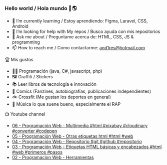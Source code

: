 ### Hello world / Hola mundo 👋🌎

<!--
**xaca/xaca** is a ✨ _special_ ✨ repository because its `README.md` (this file) appears on your GitHub profile.

Here are some ideas to get you started:
-->

- 🌱 I’m currently learning / Estoy aprendiendo: Figma, Laravel, CSS, Android
- 🤔 I’m looking for help with My repos / Busco ayuda con mis repositorios
- 💬 Ask me about / Preguntame acerca de: HTML, CSS, JS & programming 
- 📫 How to reach me / Como contactarme: and1res@hotmail.com

🏆 Mis gustos
- 👨‍💻 Programación (java, C#, javascript, php)
- 🖼️ Graffiti / Stickers
- 📚 Leer libros de tecnología e innovación
- 💢 Comics (Fanzines, autobiografías, publicaciones independientes)
- 🚲 Crossfit (Me gustan los deportes en general)
- 🎤 Música lo que suene bueno, especialmente el RAP
<!--
📝 Frases
- "I only smile in the dark, I only smile when it's complicated" Raybiez
- "De lo que ves créete la mitad de lo que no ves no te creas nada" Kase O
-->
📺 Youtube channel
<!-- BLOG-POST-LIST:START -->
- [06 - Programación Web - Multimedia #html #pixabay #cloudinary #converter #codepen](https://www.youtube.com/watch?v=5wlm8q0SepY)
- [05 - Programación Web - Otras etiquetas html #html #web](https://www.youtube.com/watch?v=E2Pzgps2Hh4)
- [04 - Programación Web - Repositorio #git #github #repositorio](https://www.youtube.com/watch?v=2-SakP04bB4)
- [03 - Programación Web - Etiquetas HTML básicas y  encabezados #html #web #primeros #pasos](https://www.youtube.com/watch?v=eyqMj1EqYLA)
- [02 - Programacion Web - Herramientas](https://www.youtube.com/watch?v=76e86qZdBUM)
<!-- BLOG-POST-LIST:END -->
